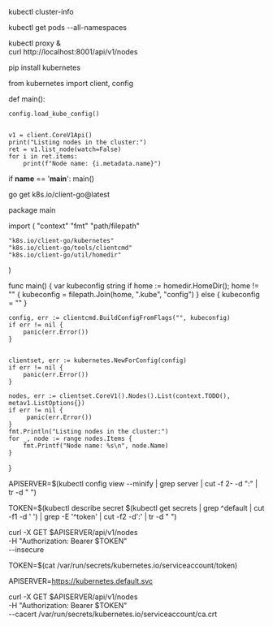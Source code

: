 
kubectl cluster-info


kubectl get pods --all-namespaces


kubectl proxy &  
curl http://localhost:8001/api/v1/nodes

pip install kubernetes

from kubernetes import client, config

def main():
    
    config.load_kube_config()

  
    v1 = client.CoreV1Api()
    print("Listing nodes in the cluster:")
    ret = v1.list_node(watch=False)
    for i in ret.items:
        print(f"Node name: {i.metadata.name}")

if __name__ == '__main__':
    main()

go get k8s.io/client-go@latest

package main

import (
    "context"
    "fmt"
    "path/filepath"

    "k8s.io/client-go/kubernetes"
    "k8s.io/client-go/tools/clientcmd"
    "k8s.io/client-go/util/homedir"
)

func main() {
    var kubeconfig string
    if home := homedir.HomeDir(); home != "" {
        kubeconfig = filepath.Join(home, ".kube", "config")
    } else {
        kubeconfig = ""
    }

 
    config, err := clientcmd.BuildConfigFromFlags("", kubeconfig)
    if err != nil {
        panic(err.Error())
    }

   
    clientset, err := kubernetes.NewForConfig(config)
    if err != nil {
        panic(err.Error())
    }

    nodes, err := clientset.CoreV1().Nodes().List(context.TODO(), metav1.ListOptions{})
    if err != nil {
         panic(err.Error())
    }
    fmt.Println("Listing nodes in the cluster:")
    for _, node := range nodes.Items {
        fmt.Printf("Node name: %s\n", node.Name)
    }
}


APISERVER=$(kubectl config view --minify | grep server | cut -f 2- -d ":" | tr -d " ")


TOKEN=$(kubectl describe secret $(kubectl get secrets | grep ^default | cut -f1 -d ' ') | grep -E '^token' | cut -f2 -d':' | tr -d " ")

curl -X GET $APISERVER/api/v1/nodes \
  -H "Authorization: Bearer $TOKEN" \
  --insecure


TOKEN=$(cat /var/run/secrets/kubernetes.io/serviceaccount/token)


APISERVER=https://kubernetes.default.svc


curl -X GET $APISERVER/api/v1/nodes \
  -H "Authorization: Bearer $TOKEN" \
  --cacert /var/run/secrets/kubernetes.io/serviceaccount/ca.crt

